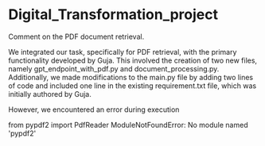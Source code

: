 # Digital_Transformation_project

Comment on the PDF document retrieval.

We integrated our task, specifically for PDF retrieval, with the primary functionality developed by Guja. This involved the creation of two new files, namely gpt_endpoint_with_pdf.py and document_processing.py. Additionally, we made modifications to the main.py file by adding two lines of code and included one line in the existing requirement.txt file, which was initially authored by Guja.

However, we encountered an error during execution

from pypdf2 import PdfReader
ModuleNotFoundError: No module named 'pypdf2'

